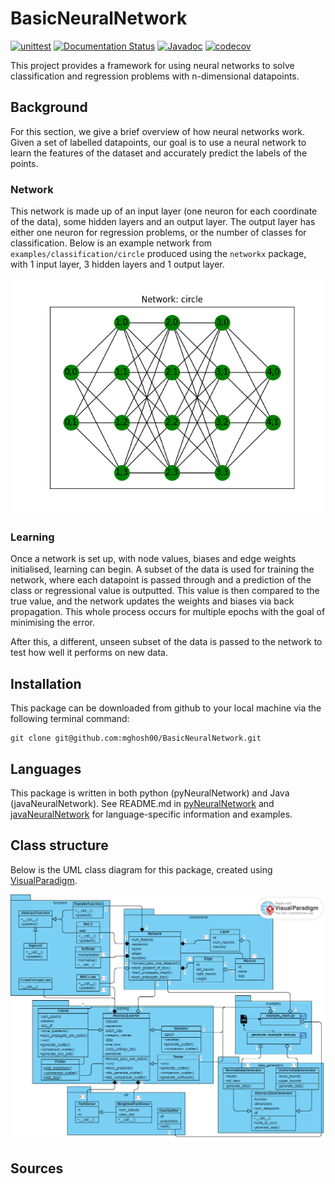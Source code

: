 # BasicNeuralNetwork
[![unittest](https://github.com/mghosh00/NeuralNetwork/actions/workflows/python_versions.yml/badge.svg)](https://github.com/mghosh00/BasicNeuralNetwork/actions/workflows/python_versions.yml)
[![Documentation Status](https://readthedocs.org/projects/neuralnetwork/badge/?version=latest)](https://neuralnetwork.readthedocs.io/en/latest/?badge=latest)
[![Javadoc](https://img.shields.io/badge/JavaDoc-Online-green)](https://mghosh00.github.io/BasicNeuralNetwork/javadoc/)
[![codecov](https://codecov.io/github/mghosh00/BasicNeuralNetwork/graph/badge.svg?token=R9tbcFyT6t)](https://codecov.io/github/mghosh00/BasicNeuralNetwork)

This project provides a framework for using neural networks to solve classification and regression problems with n-dimensional datapoints.

## Background
For this section, we give a brief overview of how neural networks work.
Given a set of labelled datapoints, our goal is to use a neural network to learn the features of the dataset and accurately predict the labels of the points.

### Network
This network is made up of an input layer (one neuron for each coordinate of the data), some hidden layers and an output layer.
The output layer has either one neuron for regression problems, or the number of classes for classification. Below is an example network
from `examples/classification/circle` produced using the `networkx` package, with 1 input layer, 3 hidden layers and 1 output layer.

![example network](images/network_circle.png)

### Learning
Once a network is set up, with node values, biases and edge weights initialised, learning can begin. A subset of the data is used for training the network,
where each datapoint is passed through and a prediction of the class or regressional value is outputted. This value is then compared to the true value,
and the network updates the weights and biases via back propagation. This whole process occurs for multiple epochs with the goal of minimising the error.

After this, a different, unseen subset of the data is passed to the network to test how well it performs on new data.

## Installation
This package can be downloaded from github to your local machine via the following terminal command:

```console
git clone git@github.com:mghosh00/BasicNeuralNetwork.git
```

## Languages
This package is written in both python (pyNeuralNetwork) and Java (javaNeuralNetwork). See README.md in [pyNeuralNetwork](pyNeuralNetwork/README.md) and [javaNeuralNetwork]() for language-specific information and examples.

## Class structure
Below is the UML class diagram for this package, created using [VisualParadigm](https://online.visual-paradigm.com).

![class diagram](images/class_diagram.png)

## Sources
[^1]: K. He et al., [Delving Deep into Rectifiers: Surpassing Human-Level Performance on ImageNet Classification](https://openaccess.thecvf.com/content_iccv_2015/html/He_Delving_Deep_into_ICCV_2015_paper.html), Proceedings of the IEEE International Conference on Computer Vision (ICCV), 2015, pp. 1026-1034
